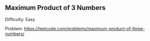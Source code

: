 ## Maximum Product of 3 Numbers

Difficulty: Easy

Problem: https://leetcode.com/problems/maximum-product-of-three-numbers/
